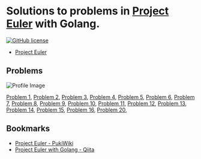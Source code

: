 # Solutions to problems in [Project Euler] with Golang.

[![GitHub license](https://img.shields.io/badge/license-Apache%202-blue.svg)](https://raw.githubusercontent.com/spiegel-im-spiegel/project-euler/master/LICENSE)

- [Project Euler]

## Problems

![Profile Image](https://projecteuler.net/profile/spiegel.png)

[Problem 1](https://github.com/spiegel-im-spiegel/project-euler/blob/master/problem-1/main.go),
[Problem 2](https://github.com/spiegel-im-spiegel/project-euler/blob/master/problem-2/main.go),
[Problem 3](https://github.com/spiegel-im-spiegel/project-euler/blob/master/problem-3/main.go),
[Problem 4](https://github.com/spiegel-im-spiegel/project-euler/blob/master/problem-4/main.go),
[Problem 5](https://github.com/spiegel-im-spiegel/project-euler/blob/master/problem-5/main.go),
[Problem 6](https://github.com/spiegel-im-spiegel/project-euler/blob/master/problem-6/main.go),
[Problem 7](https://github.com/spiegel-im-spiegel/project-euler/blob/master/problem-7/main.go),
[Problem 8](https://github.com/spiegel-im-spiegel/project-euler/blob/master/problem-8/main.go),
[Problem 9](https://github.com/spiegel-im-spiegel/project-euler/blob/master/problem-9/main.go),
[Problem 10](https://github.com/spiegel-im-spiegel/project-euler/blob/master/problem-10/main.go),
[Problem 11](https://github.com/spiegel-im-spiegel/project-euler/blob/master/problem-11/main.go),
[Problem 12](https://github.com/spiegel-im-spiegel/project-euler/blob/master/problem-12/main.go),
[Problem 13](https://github.com/spiegel-im-spiegel/project-euler/blob/master/problem-13/main.go),
[Problem 14](https://github.com/spiegel-im-spiegel/project-euler/blob/master/problem-14/main.go),
[Problem 15](https://github.com/spiegel-im-spiegel/project-euler/blob/master/problem-15/main.go),
[Problem 16](https://github.com/spiegel-im-spiegel/project-euler/blob/master/problem-16/main.go),
[Problem 20](https://github.com/spiegel-im-spiegel/project-euler/blob/master/problem-20/main.go),

## Bookmarks

- [Project Euler - PukiWiki](http://odz.sakura.ne.jp/projecteuler/index.php?Project%20Euler)
- [Project Euler with Golang - Qiita](https://qiita.com/wing-tail/items/6c81bc6217c8440186ab)

[Project Euler]: https://projecteuler.net/
